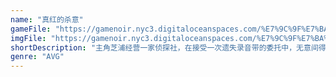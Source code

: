 ```yaml
---
name: "真红的杀意"
gameFile: "https://gamenoir.nyc3.digitaloceanspaces.com/%E7%9C%9F%E7%BA%A2%E7%9A%84%E6%9D%80%E6%84%8F/zhdsy.zip"
imgFile: "https://gamenoir.nyc3.digitaloceanspaces.com/%E7%9C%9F%E7%BA%A2%E7%9A%84%E6%9D%80%E6%84%8F/original.webp"
shortDescription: "主角芝浦经营一家侦探社，在接受一次遗失录音带的委托中，无意间得知一场谋杀计画"
genre: "AVG"
---
```

